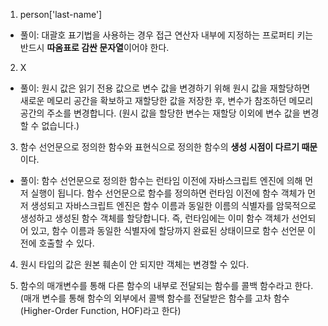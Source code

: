 1. person['last-name']
  * 풀이: 대괄호 표기법을 사용하는 경우 접근 연산자 내부에 지정하는 프로퍼티 키는 반드시 **따옴표로 감싼 문자열**이어야 한다.

2. X
  * 풀이: 원시 값은 읽기 전용 값으로 변수 값을 변경하기 위해 원시 값을 재할당하면 새로운 메모리 공간을 확보하고 재할당한 값을 저장한 후, 변수가 참조하던 메모리 공간의 주소를 변경합니다. (원시 값을 할당한 변수는 재할당 이외에 변수 값을 변경할 수 없습니다.)
  
3. 함수 선언문으로 정의한 함수와 표현식으로 정의한 함수의 **생성 시점이 다르기 때문**이다.
  * 풀이: 함수 선언문으로 정의한 함수는 런타임 이전에 자바스크립트 엔진에 의해 먼저 실행이 됩니다. 함수 선언문으로 함수를 정의하면 런타임 이전에 함수 객체가 먼저 생성되고 자바스크립트 엔진은 함수 이름과 동일한 이름의 식별자를 암묵적으로 생성하고 생성된 함수 객체를 할당합니다. 즉, 런타임에는 이미 함수 객체가 선언되어 있고, 함수 이름과 동일한 식별자에 할당까지 완료된 상태이므로 함수 선언문 이전에 호출할 수 있다.

4. 원시 타입의 값은 원본 훼손이 안 되지만 객체는 변경할 수 있다.

5. 함수의 매개변수를 통해 다른 함수의 내부로 전달되는 함수를 콜백 함수라고 한다. (매개 변수를 통해 함수의 외부에서 콜백 함수를 전달받은 함수를 고차 함수(Higher-Order Function, HOF)라고 한다)
